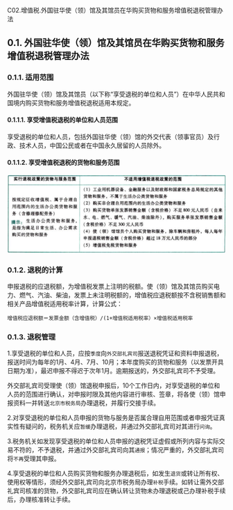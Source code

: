 C02.增值税.外国驻华使（领）馆及其馆员在华购买货物和服务增值税退税管理办法

## 0.1. 外国驻华使（领）馆及其馆员在华购买货物和服务增值税退税管理办法

### 0.1.1. 适用范围

外国驻华使（领）馆及其馆员（以下称“享受退税的单位和人员”）在中华人民共和国境内购买货物和服务增值税退税适用本规定。

#### 0.1.1.1. 享受增值税退税的单位和人员范围

享受退税的单位和人员，包括外国驻华使（领）馆的外交代表（领事官员）及行政、技术人员，中国公民或者在中国永久居留的人员除外。

#### 0.1.1.2. 享受增值税退税的货物和服务范围

![](media/5fd13695997a5345db47ad1be754817d.png)

### 0.1.2. 退税的计算

申报退税的应退税额，为增值税发票上注明的税额。使（领）馆及其馆员购买电力、燃气、汽油、柴油，发票上未注明税额的，增值税应退税额按不含税销售额和相关产品增值税适用税率计算，计算公式：

```
增值税应退税额＝发票金额（含增值税）/(1+增值税适用税率）×增值税适用税率
```
### 0.1.3. 退税管理

1.享受退税的单位和人员，应按`季度`向`外交部礼宾司`报送退税凭证和资料申报退税，报送时间为每年的1月、4月、7月、10月；本年度购买的货物和服务（以发票开具日期为准），最迟申报不得迟于次年1月。逾期报送的，外交部礼宾司不予受理。

外交部礼宾司受理使（领）馆退税申报后，10个工作日内，对享受退税的单位和人员的范围进行确认，对申报时限及其他内容进行审核、签章，将各使（领）馆申报资料一并转送`北京市税务局`办理退税，并履行交接手续。

2.对享受退税的单位和人员申报的货物与服务是否属合理自用范围或者申报凭证真实性有疑问的，税务机关应`暂缓`办理退税，并通过外交部礼宾司对其进行`问询`。

3.税务机关如发现享受退税的单位和人员申报的退税凭证虚假或所列内容与实际交易不符的，不予退税，并通过外交部礼宾司向其`通报`；情况严重的，外交部礼宾司将`不再`受理其申报。

4.享受退税的单位和人员购买货物和服务办理退税后，如发生`退货`或转让所有权、使用权等情形，须经外交部礼宾司向北京市税务局办理`补税`手续。如转让需外交部礼宾司核准的货物，外交部礼宾司应在确认转让货物未办理退税或己办理补税手续后，办理核准转让手续。
